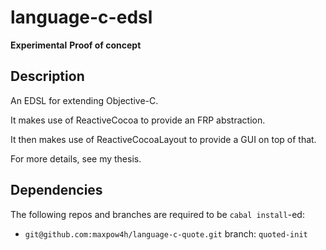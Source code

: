# language-c-edsl

**Experimental**
**Proof of concept**

## Description

An EDSL for extending Objective-C.

It makes use of ReactiveCocoa to provide an FRP abstraction.

It then makes use of ReactiveCocoaLayout to provide a GUI on top of that.

For more details, see my thesis.

## Dependencies

The following repos and branches are required to be `cabal install`-ed:

- `git@github.com:maxpow4h/language-c-quote.git` branch: `quoted-init`
